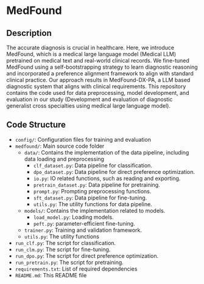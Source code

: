 # MedFound
## Description
The accurate diagnosis is crucial in healthcare. Here, we introduce MedFound, which is a medical large language model (Medical LLM) pretrained on medical text and real-world clinical records. We fine-tuned MedFound using a self-bootstrapping strategy to learn diagnostic reasoning and incorporated a preference alignment framework to align with standard clinical practice. Our approach results in MedFound-DX-PA, a LLM based diagnostic system that aligns with clinical requirements. This repository contains the code used for data preprocessing, model development, and evaluation in our study (Development and evaluation of diagnostic generalist cross specialties using medical large language model).

## Code Structure
- `config/`: Configuration files for training and evaluation
- `medfound/`: Main source code folder
  - `data/`: Contains the implementation of the data pipeline, including data loading and preprocessing
    - `clf_dataset.py`: Data pipeline for classification.
    - `dpo_dataset.py`: Data pipeline for direct preference optimization.
    - `io.py`: IO related functions, such as reading and exporting.
    - `pretrain_dataset.py`: Data pipeline for pretraining.
    - `prompt.py`: Prompting preprocessing functions.
    - `sft_dataset.py`: Data pipeline for fine-tuning.
    - `utils.py`: The utility functions for data pipeline.
  - `models/`: Contains the implementation related to models.
    - `load_model.py`: Loading models.
    - `peft.py`: parameter-efficient fine-tuning.
  - `trainer.py`: Training and validation framework.
  - `utils.py`: The utility functions
- `run_clf.py`: The script for classification.
- `run_clm.py`: The script for fine-tuning.
- `run_dpo.py`: The script for direct preference optimization.
- `run_pretrain.py`: The script for pretraining.
- `requirements.txt`: List of required dependencies
- `README.md`: This README file